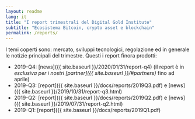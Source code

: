 ```yaml
---
layout: readme
lang: it
title: "I report trimestrali del Digital Gold Institute"
subtitle: "Ecosistema Bitcoin, crypto asset e blockchain"
permalink: /reports/
---
```


I temi coperti sono: mercato, sviluppi tecnologici, regolazione ed in generale le notizie principali del trimestre. Questi i report finora prodotti:

- 2019-Q4: [news]({{ site.baseurl }}/2020/01/31/report-q4)
  (il report è in *esclusiva per i nostri [partner]({{ site.baseurl }}/#partners)* fino ad aprile)
- 2019-Q3: [report]({{ site.baseurl }}/docs/reports/2019Q3.pdf) e [news]({{ site.baseurl }}/2019/10/31/report-q3.html)
- 2019-Q2: [report]({{ site.baseurl }}/docs/reports/2019Q2.pdf) e [news]({{ site.baseurl }}/2019/07/31/report-q2.html)
- 2019-Q1: [report]({{ site.baseurl }}/docs/reports/2019Q1.pdf)
